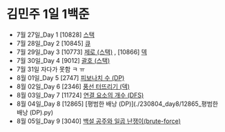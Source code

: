 # 김민주 1일 1백준

-   7월 27일_Day 1 [10828] [스택](./230727_day1/10828_스택.py)
-   7월 28일_Day 2 [10845] [큐](./230728_day2/10845_큐.py)
-   7월 29일_Day 3 [10773] [제로 (스택)](./230729_day3/10773_제로_(스택).py) , [10866] [덱](./230729_day3/10866_덱.py)
-   7월 30일_Day 4 [9012] [괄호 (스택)](./230730_day4/9012_괄호_(스택).py)
-   7월 31일 자다가 못함 ㅋ ㅠ
-   8월 01일_Day 5 [2747] [피보나치 수 (DP)](./230801_day5/2747_피보나치_수_(DP).py)
-   8월 02일_Day 6 [2346] [풍선 터뜨리기 (덱)](./230802_day6/2346_풍선_터뜨리기_(덱).py)
-   8월 03일_Day 7 [11724] [연결 요소의 개수 (DFS)](./230803_day7/11724_연결_요소의_개수_(DFS).py)
-   8월 04일_Day 8 [12865] [평범한 배낭 (DP)](./230804_day8/12865_평범한 배낭 (DP).py)
-   8월 05일_Day 9 [3040] [백설 공주와 일곱 난쟁이(brute-force)](./230805_day9/3040_백설_공주와_일곱_난쟁이(brute-force).py)
